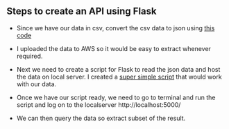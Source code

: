 ## Steps to create an API using Flask

- Since we have our data in csv, convert the csv data to json using [this code](https://localhost:8000/user/gb1877/notebooks/homedirs/gb1877/LA_Crosswalk/LA-LocalGeo-CrossWalk/api.ipynb)

- I uploaded the data to AWS so it would be easy to extract whenever required.

- Next we need to create a script for Flask to read the json data and host the data on local server. I created a [super simple script](https://localhost:8000/user/gb1877/edit/homedirs/gb1877/LA_Crosswalk/LA-LocalGeo-CrossWalk/API/app.py#) that would work with our data. 

- Once we have our script ready, we need to go to terminal and run the script and log on to the localserver http://localhost:5000/

- We can then query the data so extract subset of the result.